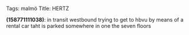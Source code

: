Tags: malmö
Title: HERTZ
  
**(158771111038)**: in transit westbound trying to get to hbvu by means of a rental car taht is parked somewhere in one the seven floors